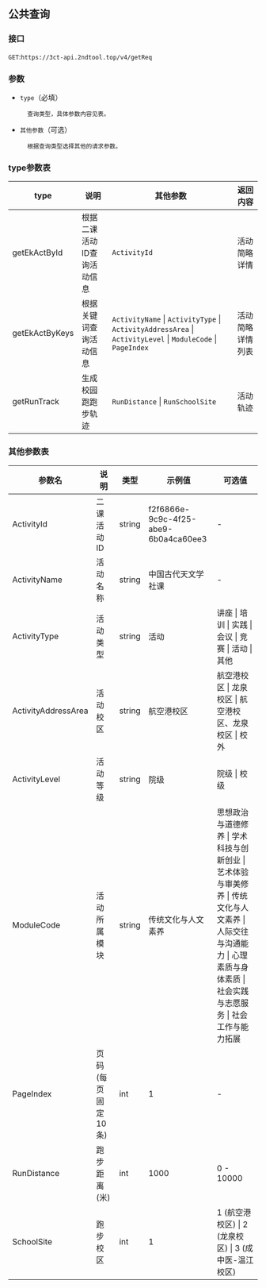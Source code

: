 ## 公共查询
### 接口
`GET`:`https://3ct-api.2ndtool.top/v4/getReq`
### 参数
- `type`（必填）

        查询类型，具体参数内容见表。

- `其他参数`（可选）
    
        根据查询类型选择其他的请求参数。

### type参数表
| type           | 说明             | 其他参数                                                                                                        | 返回内容     |
|----------------|----------------|-------------------------------------------------------------------------------------------------------------|----------|
| getEkActById   | 根据二课活动ID查询活动信息 | `ActivityId`                                                                                                | 活动简略详情   |
| getEkActByKeys | 根据关键词查询活动信息    | `ActivityName` \| `ActivityType` \| `ActivityAddressArea` \| `ActivityLevel` \| `ModuleCode` \| `PageIndex` | 活动简略详情列表 |
| getRunTrack    | 生成校园跑跑步轨迹      | `RunDistance` \| `RunSchoolSite`                                                                            | 活动轨迹     |

### 其他参数表
| 参数名                 | 说明          | 类型     | 示例值                                  | 可选值                                                                                                  |
|---------------------|-------------|--------|--------------------------------------|------------------------------------------------------------------------------------------------------|
| ActivityId          | 二课活动ID      | string | f2f6866e-9c9c-4f25-abe9-6b0a4ca60ee3 | -                                                                                                    |
| ActivityName        | 活动名称        | string | 中国古代天文学社课                            | -                                                                                                    |
| ActivityType        | 活动类型        | string | 活动                                   | 讲座 \| 培训 \| 实践 \| 会议 \| 竞赛 \| 活动 \| 其他                                                               |
| ActivityAddressArea | 活动校区        | string | 航空港校区                                | 航空港校区 \| 龙泉校区 \| 航空港校区、龙泉校区 \| 校外                                                                    |
| ActivityLevel       | 活动等级        | string | 院级                                   | 院级 \| 校级                                                                                             |
| ModuleCode          | 活动所属模块      | string | 传统文化与人文素养                            | 思想政治与道德修养 \| 学术科技与创新创业 \| 艺术体验与审美修养 \| 传统文化与人文素养 \| 人际交往与沟通能力 \| 心理素质与身体素质 \| 社会实践与志愿服务 \| 社会工作与能力拓展 |
| PageIndex           | 页码(每页固定10条) | int    | 1                                    | -                                                                                                    |
| RunDistance         | 跑步距离(米)     | int    | 1000                                 | 0 - 10000                                                                                            |
| SchoolSite          | 跑步校区        | int    | 1                                    | 1 (航空港校区) \| 2 (龙泉校区) \| 3 (成中医-温江校区)                                                                |

